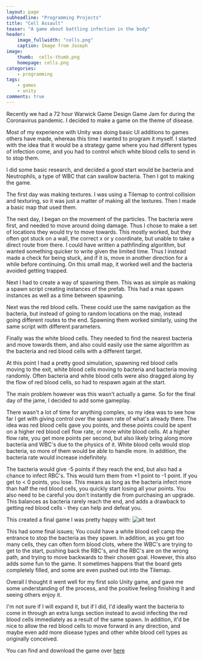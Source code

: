 ```yaml
---
layout: page
subheadline: "Programming Projects"
title: "Cell Assault"
teaser: "A game about battling infection in the body"
header:
    image_fullwidth: "cells.png"
    caption: Image from Joseph
image:
    thumb:  cells-thumb.png
    homepage: cells.png
categories:
    - programming
tags:
    - games
    - unity
comments: true
---
```


Recently we had a 72 hour Warwick Game Design Game Jam for during the Coronavirus pandemic. I decided to make a game on the theme of disease.

<!--more-->

Most of my experience with Unity was doing basic UI additions to games others have made, whereas this time I wanted to program it myself. I started with the idea that it would be a strategy game where you had different types of infection come, and you had to control which white blood cells to send in to stop them.

I did some basic research, and decided a good start would be bacteria and Neutrophils, a type of WBC that can swallow bacteria. Then I got to making the game.

The first day was making textures. I was using a Tilemap to control collision and texturing, so it was just a matter of making all the textures. Then I made a basic map that used them.

The next day, I began on the movement of the particles. The bacteria were first, and needed to move around doing damage. Thus I chose to make a set of locations they would try to move towards. This mostly worked, but they often got stuck on a wall, the correct x or y coordinate, but unable to take a direct route from there. I could have written a pathfinding algorithm, but wanted something quicker to write given the limited time. Thus I instead made a check for being stuck, and if it is, move in another direction for a while before continuing. On this small map, it worked well and the bacteria avoided getting trapped.

Next I had to create a way of spawning them. This was as simple as making a spawn script creating instances of the prefab. This had a max spawn instances as well as a time between spawning.

Next was the red blood cells. These could use the same navigation as the bacteria, but instead of going to random locations on the map, instead going different routes to the end. Spawning them worked similarly, using the same script with different parameters.

Finally was the white blood cells. They needed to find the nearest bacteria and move towards them, and also could easily use the same algorithm as the bacteria and red blood cells with a different target.

At this point I had a pretty good simulation, spawning red blood cells moving to the exit, white blood cells moving to bacteria and bacteria moving randomly. Often bacteria and white blood cells were also dragged along by the flow of red blood cells, so had to respawn again at the start.

The main problem however was this wasn't actually a game. So for the final day of the jame, I decided to add some gameplay.

There wasn't a lot of time for anything complex, so my idea was to see how far I get with giving control over the spawn rate of what's already there. The idea was red blood cells gave you points, and these points could be spent on a higher red blood cell flow rate, or more white blood cells. At a higher flow rate, you get more points per second, but also likely bring along more bacteria and WBC's due to the physics of it. White blood cells would stop bacteria, so more of them would be able to handle more. In addition, the bacteria rate would increase indefinitely.

The bacteria would give -5 points if they reach the end, but also had a chance to infect RBC's. This would turn them from +1 point to -1 point. If you get to < 0 points, you lose. This means as long as the bacteria infect more than half the red blood cells, you quickly start losing all your points. You also need to be careful you don't instantly die from purchasing an upgrade. This balances as bacteria rarely reach the end, and adds a drawback to getting red blood cells - they can help and defeat you.

This created a final game I was pretty happy with:
![alt text](https://black-photon.github.io/images/cells-gameplay.png "Gameplay from the final release")

This had some final issues; You could have a white blood cell camp the entrance to stop the bacteria as they spawn. In addition, as you get too many cells, they can often form blood clots, where the WBC's are trying to get to the start, pushing back the RBC's, and the RBC's are on the wrong path, and trying to move backwards to their chosen goal. However, this also adds some fun to the game. It sometimes happens that the board gets completely filled, and some are even pushed out into the Tilemap.

Overall I thought it went well for my first solo Unity game, and gave me some understanding of the process, and the positive feeling finishing it and seeing others enjoy it.

I'm not sure if I will expand it, but if I did, I'd ideally want the bacteria to come in through an extra lungs section instead to avoid infecting the red blood cells immediately as a result of the same spawn. In addition, it'd be nice to allow the red blood cells to move forward in any direction, and maybe even add more disease types and other white blood cell types as originally conceived.

You can find and download the game over [here](https://itch.io/jam/wgd-2019-20-games/rate/604650)